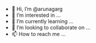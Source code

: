 - 👋 Hi, I’m @arunagarg
- 👀 I’m interested in ...
- 🌱 I’m currently learning ...
- 💞️ I’m looking to collaborate on ...
- 📫 How to reach me ...

<!---
arunagarg/arunagarg is a ✨ special ✨ repository because its `README.md` (this file) appears on your GitHub profile.
You can click the Preview link to take a look at your changes.
--->
